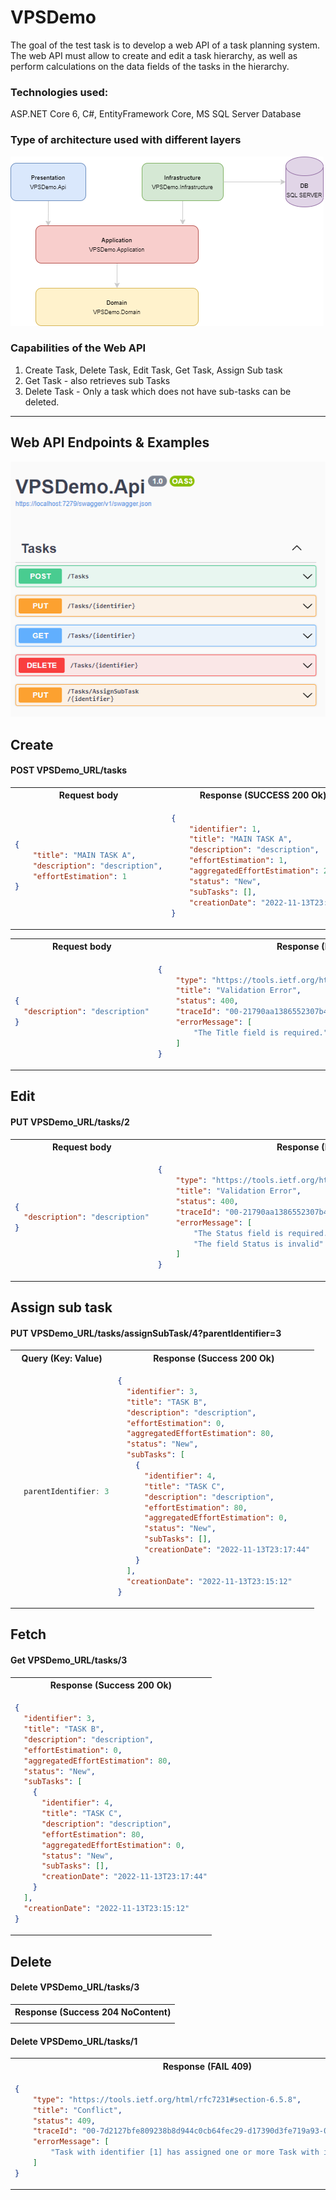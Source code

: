 # VPSDemo

The goal of the test task is to develop a web API of a task planning system. The web API must allow to
create and edit a task hierarchy, as well as perform calculations on the data fields of the tasks in the
hierarchy.

### Technologies used:
ASP.NET Core 6, C#, EntityFramework Core, MS SQL Server Database

### Type of architecture used with different layers

![promisechains](https://github.com/domkris/files/blob/master/VPSDemo/cleanarch.png?raw=true)

### Capabilities of the Web API
1. Create Task, Delete Task, Edit Task, Get Task, Assign Sub task
2. Get Task - also retrieves sub Tasks
3. Delete Task - Only a task which does not have sub-tasks can be deleted.

<hr>

## Web API Endpoints & Examples

![promisechains](https://github.com/domkris/files/blob/master/VPSDemo/webapi_1.png?raw=true)

## Create
#### POST VPSDemo_URL/tasks

<table>
<tr>
<th> Request body </th>
<th> Response (SUCCESS 200 Ok) </th>
</tr>
<tr>
<td>

```json
{
    "title": "MAIN TASK A",
    "description": "description",
    "effortEstimation": 1
}
```

</td>
<td>

```json
{
    "identifier": 1,
    "title": "MAIN TASK A",
    "description": "description",
    "effortEstimation": 1,
    "aggregatedEffortEstimation": 281,
    "status": "New",
    "subTasks": [],
    "creationDate": "2022-11-13T23:15:12"
}
```

</td>
</tr>
</table>


<table>
<tr>
<th> Request body </th>
<th> Response (FAIL 400) </th>
</tr>
<tr>
<td>

```json
{ 
  "description": "description"
}
```

</td>
<td>

```json
{
    "type": "https://tools.ietf.org/html/rfc7231#section-6.5.1",
    "title": "Validation Error",
    "status": 400,
    "traceId": "00-21790aa1386552307b4397420650fefa-18df5db6c8db92e1-00",
    "errorMessage": [
        "The Title field is required."
    ]
}
```

</td>
</tr>
</table>

## Edit
#### PUT VPSDemo_URL/tasks/2


<table>
<tr>
<th> Request body </th>
<th> Response (FAIL 400) </th>
</tr>
<tr>
<td>

```json
{ 
  "description": "description"
}
```

</td>
<td>

```json
{
    "type": "https://tools.ietf.org/html/rfc7231#section-6.5.1",
    "title": "Validation Error",
    "status": 400,
    "traceId": "00-21790aa1386552307b4397420650fefa-18df5db6c8db92e1-00",
    "errorMessage": [
        "The Status field is required.",
        "The field Status is invalid"
    ]
}
```

</td>
</tr>
</table>

## Assign sub task
#### PUT VPSDemo_URL/tasks/assignSubTask/4?parentIdentifier=3

<table>
<tr>
<th> Query (Key: Value) </th>
<th> Response (Success 200 Ok) </th>
</tr>
<tr>
<td>

```javascript

  parentIdentifier: 3

```

</td>
<td>

```json
{
  "identifier": 3,
  "title": "TASK B",
  "description": "description",
  "effortEstimation": 0,
  "aggregatedEffortEstimation": 80,
  "status": "New",
  "subTasks": [
    {
      "identifier": 4,
      "title": "TASK C",
      "description": "description",
      "effortEstimation": 80,
      "aggregatedEffortEstimation": 0,
      "status": "New",
      "subTasks": [],
      "creationDate": "2022-11-13T23:17:44"
    }
  ],
  "creationDate": "2022-11-13T23:15:12"
}
```

</td>
</tr>
</table>

## Fetch 
#### Get VPSDemo_URL/tasks/3

<table>
<tr>
<th> Response (Success 200 Ok) </th>
</tr>
<tr>
<td>

```json
{
  "identifier": 3,
  "title": "TASK B",
  "description": "description",
  "effortEstimation": 0,
  "aggregatedEffortEstimation": 80,
  "status": "New",
  "subTasks": [
    {
      "identifier": 4,
      "title": "TASK C",
      "description": "description",
      "effortEstimation": 80,
      "aggregatedEffortEstimation": 0,
      "status": "New",
      "subTasks": [],
      "creationDate": "2022-11-13T23:17:44"
    }
  ],
  "creationDate": "2022-11-13T23:15:12"
}
```

</td>
</tr>
</table>


## Delete 
#### Delete VPSDemo_URL/tasks/3

<table>
<tr>
<th> Response (Success 204 NoContent) </th>
</tr>
<tr>
<td>


</td>
</tr>
</table>

#### Delete VPSDemo_URL/tasks/1

<table>
<tr>
<th> Response (FAIL 409) </th>
</tr>
<tr>
<td>

```json
{
    "type": "https://tools.ietf.org/html/rfc7231#section-6.5.8",
    "title": "Conflict",
    "status": 409,
    "traceId": "00-7d2127bfe809238b8d944c0cb64fec29-d17390d3fe719a93-00",
    "errorMessage": [
        "Task with identifier [1] has assigned one or more Task with identifiers: [4]"
    ]
}
```

</td>
</tr>
</table>
